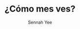 ---
title: "¿Cómo mes ves?"
subtitle: ""
description: ""
layout: book
author: Sennah Yee
started: 2022-07-22
read: 2022-08-01
status: read
rating: 4
color: 
cover: 
pages: 168
progress: 0
link: https://palomaediciones.bigcartel.com/product/sennah
---